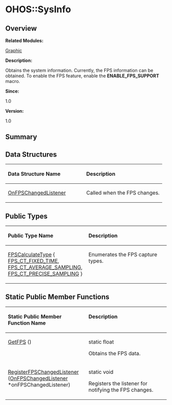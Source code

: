 # OHOS::SysInfo<a name="ZH-CN_TOPIC_0000001054479597"></a>

## **Overview**<a name="section2107799714093535"></a>

**Related Modules:**

[Graphic](Graphic.md)

**Description:**

Obtains the system information. Currently, the FPS information can be obtained. To enable the FPS feature, enable the  **ENABLE\_FPS\_SUPPORT**  macro. 

**Since:**

1.0

**Version:**

1.0

## **Summary**<a name="section349930310093535"></a>

## Data Structures<a name="nested-classes"></a>

<a name="table1203424237093535"></a>
<table><thead align="left"><tr id="row380288312093535"><th class="cellrowborder" valign="top" width="50%" id="mcps1.1.3.1.1"><p id="p1996558095093535"><a name="p1996558095093535"></a><a name="p1996558095093535"></a>Data Structure Name</p>
</th>
<th class="cellrowborder" valign="top" width="50%" id="mcps1.1.3.1.2"><p id="p253492962093535"><a name="p253492962093535"></a><a name="p253492962093535"></a>Description</p>
</th>
</tr>
</thead>
<tbody><tr id="row845199684093535"><td class="cellrowborder" valign="top" width="50%" headers="mcps1.1.3.1.1 "><p id="p2102758927093535"><a name="p2102758927093535"></a><a name="p2102758927093535"></a><a href="OHOS-SysInfo-OnFPSChangedListener.md">OnFPSChangedListener</a></p>
</td>
<td class="cellrowborder" valign="top" width="50%" headers="mcps1.1.3.1.2 "><p id="p448771921093535"><a name="p448771921093535"></a><a name="p448771921093535"></a>Called when the FPS changes. </p>
</td>
</tr>
</tbody>
</table>

## Public Types<a name="pub-types"></a>

<a name="table1335547248093535"></a>
<table><thead align="left"><tr id="row139909591093535"><th class="cellrowborder" valign="top" width="50%" id="mcps1.1.3.1.1"><p id="p941530515093535"><a name="p941530515093535"></a><a name="p941530515093535"></a>Public Type Name</p>
</th>
<th class="cellrowborder" valign="top" width="50%" id="mcps1.1.3.1.2"><p id="p1188156453093535"><a name="p1188156453093535"></a><a name="p1188156453093535"></a>Description</p>
</th>
</tr>
</thead>
<tbody><tr id="row66397851093535"><td class="cellrowborder" valign="top" width="50%" headers="mcps1.1.3.1.1 "><p id="p948593759093535"><a name="p948593759093535"></a><a name="p948593759093535"></a><a href="Graphic.md#ga75d850e3abff6c2f617b689a0cb9a3d1">FPSCalculateType</a> { <a href="Graphic.md#gga75d850e3abff6c2f617b689a0cb9a3d1a26a841fb9a10881591dc79dae38e2d7f">FPS_CT_FIXED_TIME</a>, <a href="Graphic.md#gga75d850e3abff6c2f617b689a0cb9a3d1a17fdb75ff7e9afb4165349a3d8300f3c">FPS_CT_AVERAGE_SAMPLING</a>, <a href="Graphic.md#gga75d850e3abff6c2f617b689a0cb9a3d1afcc7226b2c9012f2993b7044a80cbed5">FPS_CT_PRECISE_SAMPLING</a> }</p>
</td>
<td class="cellrowborder" valign="top" width="50%" headers="mcps1.1.3.1.2 "><p id="p2034530996093535"><a name="p2034530996093535"></a><a name="p2034530996093535"></a>Enumerates the FPS capture types. </p>
</td>
</tr>
</tbody>
</table>

## Static Public Member Functions<a name="pub-static-methods"></a>

<a name="table280318415093535"></a>
<table><thead align="left"><tr id="row696166894093535"><th class="cellrowborder" valign="top" width="50%" id="mcps1.1.3.1.1"><p id="p989370801093535"><a name="p989370801093535"></a><a name="p989370801093535"></a>Static Public Member Function Name</p>
</th>
<th class="cellrowborder" valign="top" width="50%" id="mcps1.1.3.1.2"><p id="p1309430905093535"><a name="p1309430905093535"></a><a name="p1309430905093535"></a>Description</p>
</th>
</tr>
</thead>
<tbody><tr id="row58323152093535"><td class="cellrowborder" valign="top" width="50%" headers="mcps1.1.3.1.1 "><p id="p620654596093535"><a name="p620654596093535"></a><a name="p620654596093535"></a><a href="Graphic.md#gaa028189de9bf2968948578c8e09a9101">GetFPS</a> ()</p>
</td>
<td class="cellrowborder" valign="top" width="50%" headers="mcps1.1.3.1.2 "><p id="p939111994093535"><a name="p939111994093535"></a><a name="p939111994093535"></a>static float&nbsp;</p>
<p id="p21690755093535"><a name="p21690755093535"></a><a name="p21690755093535"></a>Obtains the FPS data. </p>
</td>
</tr>
<tr id="row471157190093535"><td class="cellrowborder" valign="top" width="50%" headers="mcps1.1.3.1.1 "><p id="p1539597808093535"><a name="p1539597808093535"></a><a name="p1539597808093535"></a><a href="Graphic.md#gac885a43e87f57ae57e0d8b6d213e9fa1">RegisterFPSChangedListener</a> (<a href="OHOS-SysInfo-OnFPSChangedListener.md">OnFPSChangedListener</a> *onFPSChangedListener)</p>
</td>
<td class="cellrowborder" valign="top" width="50%" headers="mcps1.1.3.1.2 "><p id="p1510311445093535"><a name="p1510311445093535"></a><a name="p1510311445093535"></a>static void&nbsp;</p>
<p id="p729904004093535"><a name="p729904004093535"></a><a name="p729904004093535"></a>Registers the listener for notifying the FPS changes. </p>
</td>
</tr>
</tbody>
</table>

